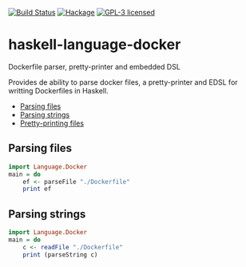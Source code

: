 [![Build Status][travis-img]][travis]
[![Hackage][hackage-img]][hackage]
[![GPL-3 licensed][license-img]][license]

# haskell-language-docker

Dockerfile parser, pretty-printer and embedded DSL

Provides de ability to parse docker files, a pretty-printer and EDSL for
writting Dockerfiles in Haskell.

- [Parsing files](#parsing-files)
- [Parsing strings](#parsing-strings)
- [Pretty-printing files](#pretty-printing-files)

## Parsing files

```haskell
import Language.Docker
main = do
    ef <- parseFile "./Dockerfile"
    print ef
```

## Parsing strings

```haskell
import Language.Docker
main = do
    c <- readFile "./Dockerfile"
    print (parseString c)
```

[hackage-img]: https://img.shields.io/hackage/v/language-docker.svg
[hackage]: https://hackage.haskell.org/package/language-docker
[travis-img]: https://travis-ci.org/hadolint/language-docker.svg?branch=master
[travis]: https://travis-ci.org/hadolint/language-docker
[license-img]: https://img.shields.io/badge/license-GPL--3-blue.svg
[license]: https://tldrlegal.com/license/gnu-general-public-license-v3-(gpl-3)
